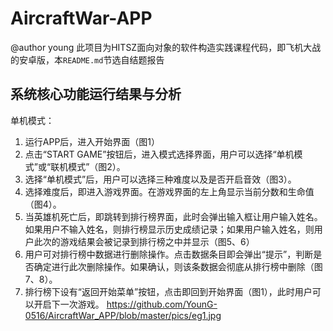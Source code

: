 # AircraftWar-APP
@author young
此项目为HITSZ面向对象的软件构造实践课程代码，即飞机大战的安卓版，本`README.md`节选自结题报告
## 系统核心功能运行结果与分析
单机模式：
1. 运行APP后，进入开始界面（图1）
2. 点击“START GAME”按钮后，进入模式选择界面，用户可以选择“单机模式”或“联机模式”（图2）。
3. 选择“单机模式”后，用户可以选择三种难度以及是否开启音效（图3）。
4. 选择难度后，即进入游戏界面。在游戏界面的左上角显示当前分数和生命值（图4）。
5. 当英雄机死亡后，即跳转到排行榜界面，此时会弹出输入框让用户输入姓名。如果用户不输入姓名，则排行榜显示历史成绩记录；如果用户输入姓名，则用户此次的游戏结果会被记录到排行榜之中并显示（图5、6）
6. 用户可对排行榜中数据进行删除操作。点击数据条目即会弹出“提示”，判断是否确定进行此次删除操作。如果确认，则该条数据会彻底从排行榜中删除（图7、8）。
7. 排行榜下设有“返回开始菜单”按钮，点击即回到开始界面（图1），此时用户可以开启下一次游戏。
https://github.com/YounG-0516/AircraftWar_APP/blob/master/pics/eg1.jpg
